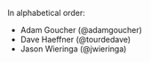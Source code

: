 In alphabetical order:

* Adam Goucher (@adamgoucher)
* Dave Haeffner (@tourdedave)
* Jason Wieringa (@jwieringa)

